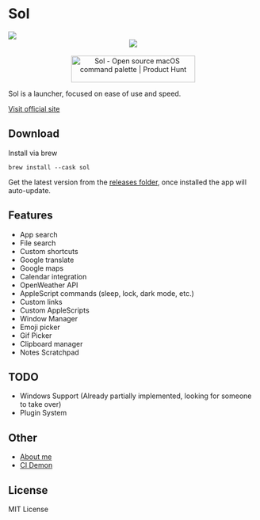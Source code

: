 # Sol

<img src="https://raw.githubusercontent.com/ospfranco/sol/main/header2.png" align="center"/>

<br/>
<div align="center">
  <a align="center" href="https://twitter.com/ospfranco">
    <img src="https://img.shields.io/twitter/follow/ospfranco?label=Follow%20%40ospfranco&style=social" />
  </a>
  <br/>
  <br/>
  <a align="center" href="https://www.producthunt.com/posts/sol-2?utm_source=badge-top-post-badge&utm_medium=badge&utm_souce=badge-sol&#0045;2" target="_blank"><img src="https://api.producthunt.com/widgets/embed-image/v1/top-post-badge.svg?post_id=336659&theme=dark&period=daily" alt="Sol - Open&#0032;source&#0032;macOS&#0032;command&#0032;palette | Product Hunt" style="width: 250px; height: 54px;" width="250" height="54" /></a>
</div>

Sol is a launcher, focused on ease of use and speed.

[Visit official site](https://solapp.io)

## Download

Install via brew

```
brew install --cask sol
```

Get the latest version from the [releases folder](https://github.com/ospfranco/sol/tree/main/releases), once installed the app will auto-update.

## Features

- App search
- File search
- Custom shortcuts
- Google translate
- Google maps
- Calendar integration
- OpenWeather API
- AppleScript commands (sleep, lock, dark mode, etc.)
- Custom links
- Custom AppleScripts
- Window Manager
- Emoji picker
- Gif Picker
- Clipboard manager
- Notes Scratchpad

## TODO

- Windows Support (Already partially implemented, looking for someone to take over)
- Plugin System

## Other

- [About me](https://ospfranco.com)
- [CI Demon](https://cidemon.com)

## License

MIT License
